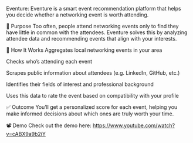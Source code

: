 Eventure:
Eventure is a smart event recommendation platform that helps you decide whether a networking event is worth attending.

🎯 Purpose
Too often, people attend networking events only to find they have little in common with the attendees. Eventure solves this by analyzing attendee data and recommending events that align with your interests.

🧠 How It Works
Aggregates local networking events in your area

Checks who’s attending each event

Scrapes public information about attendees (e.g. LinkedIn, GitHub, etc.)

Identifies their fields of interest and professional background

Uses this data to rate the event based on compatibility with your profile

✅ Outcome
You’ll get a personalized score for each event, helping you make informed decisions about which ones are truly worth your time.

📽 Demo
Check out the demo here: https://www.youtube.com/watch?v=cABX9a9b2iY
